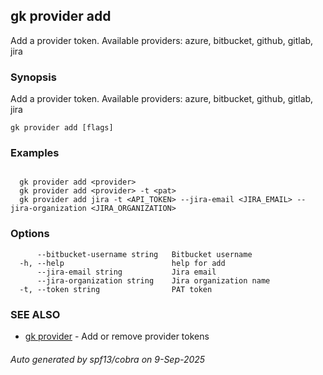 ## gk provider add

Add a provider token. Available providers: azure, bitbucket, github, gitlab, jira

### Synopsis

Add a provider token. Available providers: azure, bitbucket, github, gitlab, jira

```
gk provider add [flags]
```

### Examples

```

  gk provider add <provider>
  gk provider add <provider> -t <pat>
  gk provider add jira -t <API_TOKEN> --jira-email <JIRA_EMAIL> --jira-organization <JIRA_ORGANIZATION>
```

### Options

```
      --bitbucket-username string   Bitbucket username
  -h, --help                        help for add
      --jira-email string           Jira email
      --jira-organization string    Jira organization name
  -t, --token string                PAT token
```

### SEE ALSO

* [gk provider](gk_provider.md)	 - Add or remove provider tokens

###### Auto generated by spf13/cobra on 9-Sep-2025
